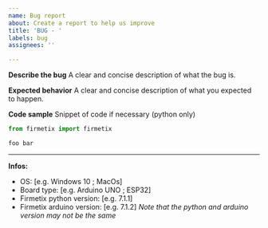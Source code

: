 ```yaml
---
name: Bug report
about: Create a report to help us improve
title: 'BUG - '
labels: bug
assignees: ''

---
```


**Describe the bug**
A clear and concise description of what the bug is.

**Expected behavior**
A clear and concise description of what you expected to happen.

**Code sample**
Snippet of code if necessary (python only)
```python
from firmetix import firmetix

foo bar
```
---

**Infos:**
 - OS: [e.g. Windows 10 ; MacOs]
- Board type: [e.g. Arduino UNO ; ESP32]
 - Firmetix python version: [e.g. 7.1.1]
 - Firmetix arduino version: [e.g. 7.1.2]
_Note that the python and arduino version may not be the same_
